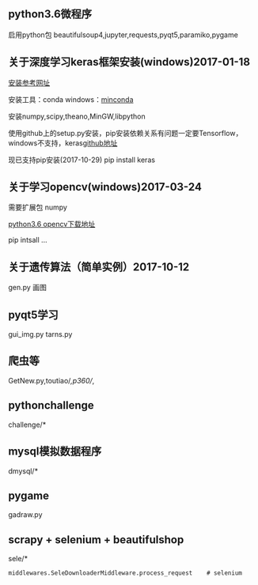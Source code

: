 ﻿
## python3.6微程序

启用python包  beautifulsoup4,jupyter,requests,pyqt5,paramiko,pygame

## 关于深度学习keras框架安装(windows)2017-01-18
[安装参考网址](http://keras-cn.readthedocs.io/en/latest/)

安装工具：conda windows：[minconda](https://conda.io/miniconda.html)

安装numpy,scipy,theano,MinGW,libpython

使用github上的setup.py安装，pip安装依赖关系有问题一定要Tensorflow，windows不支持，keras[github地址](https://github.com/fchollet/keras)

现已支持pip安装(2017-10-29) pip install keras

## 关于学习opencv(windows)2017-03-24

需要扩展包  numpy

[python3.6 opencv下载地址](http://www.lfd.uci.edu/~gohlke/pythonlibs/)

pip intsall ...

## 关于遗传算法（简单实例）2017-10-12

gen.py
画图

## pyqt5学习

gui_img.py
tarns.py

## 爬虫等

GetNew.py,toutiao/*,p360/*,

## pythonchallenge

challenge/*

## mysql模拟数据程序

dmysql/*

## pygame

gadraw.py

## scrapy + selenium + beautifulshop

sele/*

```
middlewares.SeleDownloaderMiddleware.process_request    # selenium 
```